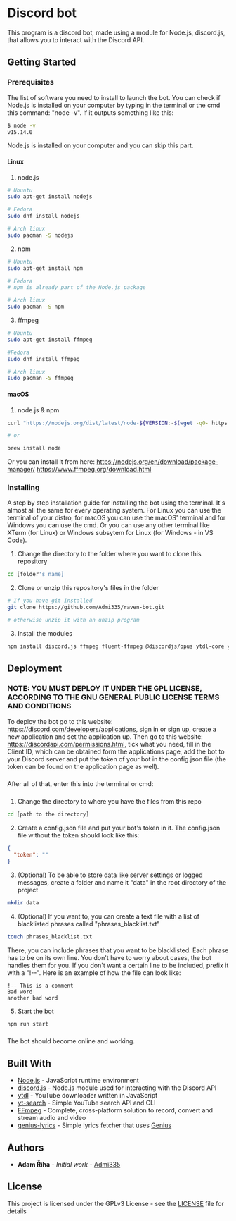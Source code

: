 # Discord bot

This program is a discord bot, made using a module for Node.js, discord.js, that allows you to interact with the Discord API.

## Getting Started

### Prerequisites

The list of software you need to install to launch the bot.
You can check if Node.js is installed on your computer by typing in the terminal or the cmd this command: "node -v". If it outputs something like this:

```bash
$ node -v
v15.14.0
```

Node.js is installed on your computer and you can skip this part.

#### Linux

1. node.js

```bash
# Ubuntu
sudo apt-get install nodejs

# Fedora
sudo dnf install nodejs

# Arch linux
sudo pacman -S nodejs
```

2. npm

```bash
# Ubuntu
sudo apt-get install npm

# Fedora
# npm is already part of the Node.js package

# Arch linux
sudo pacman -S npm
```

3. ffmpeg

```bash
# Ubuntu
sudo apt-get install ffmpeg

#Fedora
sudo dnf install ffmpeg

# Arch linux
sudo pacman -S ffmpeg
```

#### macOS

1. node.js & npm

```bash
curl "https://nodejs.org/dist/latest/node-${VERSION:-$(wget -qO- https://nodejs.org/dist/latest/ | sed -nE 's|.*>node-(.*)\.pkg</a>.*|\1|p')}.pkg" > "$HOME/Downloads/node-latest.pkg" && sudo installer -store -pkg "$HOME/Downloads/node-latest.pkg" -target "/"

# or

brew install node
```

Or you can install it from here:
https://nodejs.org/en/download/package-manager/
https://www.ffmpeg.org/download.html

### Installing

A step by step installation guide for installing the bot using the terminal.
It's almost all the same for every operating system.
For Linux you can use the terminal of your distro, for macOS you can use the macOS' terminal and for Windows you can use the cmd.
Or you can use any other terminal like XTerm (for Linux) or Windows subsytem for Linux (for Windows - in VS Code).

1. Change the directory to the folder where you want to clone this repository

```bash
cd [folder's name]
```

2. Clone or unzip this repository's files in the folder

```bash
# If you have git installed
git clone https://github.com/Admi335/raven-bot.git

# otherwise unzip it with an unzip program
```

3. Install the modules

```bash
npm install discord.js ffmpeg fluent-ffmpeg @discordjs/opus ytdl-core yt-search genius-lyrics
```

## Deployment

### NOTE: YOU MUST DEPLOY IT UNDER THE GPL LICENSE, ACCORDING TO THE GNU GENERAL PUBLIC LICENSE TERMS AND CONDITIONS

To deploy the bot go to this website: https://discord.com/developers/applications, sign in or sign up, create a new application and set the application up. Then go to this website: https://discordapi.com/permissions.html, tick what you need, fill in the Client ID, which can be obtained form the applications page, add the bot to your Discord server and put the token of your bot in the config.json file (the token can be found on the application page as well).

###

After all of that, enter this into the terminal or cmd:

###

1. Change the directory to where you have the files from this repo

```bash
cd [path to the directory]
```

2. Create a config.json file and put your bot's token in it. The config.json file without the token should look like this:

```json
{
  "token": ""
}
```

3. (Optional) To be able to store data like server settings or logged messages, create a folder and name it "data" in the root directory of the project

```bash
mkdir data
```

4. (Optional) If you want to, you can create a text file with a list of blacklisted phrases called "phrases_blacklist.txt"

```bash
touch phrases_blacklist.txt
```

There, you can include phrases that you want to be blacklisted. Each phrase has to be on its own line. You don't have to worry about cases, the bot handles them for you. If you don't want a certain line to be included, prefix it with a "!--". Here is an example of how the file can look like:

```
!-- This is a comment
Bad word
another bad word
```

5. Start the bot

```bash
npm run start
```

###

The bot should become online and working.

## Built With

- [Node.js](https://nodejs.org/) - JavaScript runtime environment
- [discord.js](https://discord.js.org/) - Node.js module used for interacting with the Discord API
- [ytdl](https://github.com/fent/node-ytdl#readme) - YouTube downloader written in JavaScript
- [yt-search](https://github.com/talmobi/yt-search#readme) - Simple YouTube search API and CLI
- [FFmpeg](https://ffmpeg.org/) - Complete, cross-platform solution to record, convert and stream audio and video
- [genius-lyrics](https://genius-lyrics.js.org/) - Simple lyrics fetcher that uses [Genius](https://genius.com/)

## Authors

- **Adam Říha** - _Initial work_ - [Admi335](https://github.com/Admi335)

## License

This project is licensed under the GPLv3 License - see the [LICENSE](LICENSE) file for details
